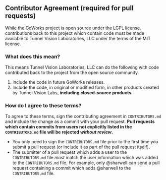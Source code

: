 ## Contributor Agreement (required for pull requests)

While the GoWorks project is open source under the LGPL license, contributions
back to this project which contain code must be made available to Tunnel Vision
Laboratories, LLC under the terms of the MIT license.

### What does this mean?

This means Tunnel Vision Laboratories, LLC can do the following with code contributed
back to the project from the open source community.

1. Include the code in future GoWorks releases.
2. Include the code, in original or modified form, in other products created by Tunnel
   Vision Labs, **including closed-source products**.

### How do I agree to these terms?

To agree to these terms, sign the contributing agreement in `CONTRIBUTORS.md` and
include the change as a commit with your pull request. **Pull requests which contain
commits from users not explicitly listed in the `CONTRIBUTORS.md` file will be
rejected *without review*.**

* You only need to sign the `CONTRIBUTORS.md` file prior to the first time you
  submit a pull request (or include it as part of the pull request itself).
* The submitter of a pull request which adds a user to the `CONTRIBUTORS.md` file
  *must* match the user information which was added to the `CONTRIBUTORS.md` file.
  For example, only @sharwell can send a pull request containing a commit which adds
  @sharwell to the `CONTRIBUTORS.md` file.
